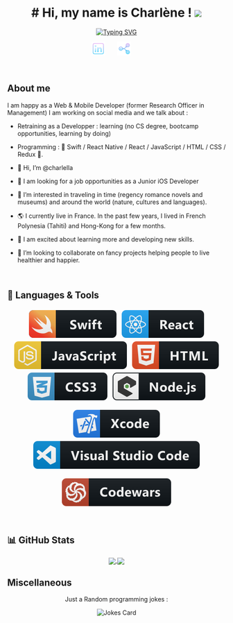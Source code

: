 <!-- Introduction -->
<h1 align="center">
# Hi, my name is Charlène !
  <img src="https://media.giphy.com/media/hvRJCLFzcasrR4ia7z/giphy.gif" width="28">
</h1>

<!-- Typing SVG by DenverCoder1 - https://github.com/DenverCoder1/readme-typing-svg -->
<p align="center">
  <a href="https://git.io/typing-svg"><img src="https://readme-typing-svg.demolab.com?font=Jet+Brains&size=22&duration=2500&pause=1250&color=D90DF7&center=true&vCenter=true&width=635&lines=I+am+a+Junior+Full-Stack+Web+%26+App+Developper;I+have+a+PhD+in+Innovation+%26+Project+Management;7%2B+years+in+Higher+Education+and+Research;3%2B+years+of+consulting+experience" alt="Typing SVG" /></a>
<p align="center">
  <a href="https://www.linkedin.com/in/charl%C3%A8ne-hoareau-0ab5b55b/"><img width="32px" alt="Linkedin" title="Linkedin"  src="https://github.com/charlella/charlella/blob/main/Resources/social_logo/linkedin_purple.svg"/></a>
  &#8287;&#8287;&#8287;&#8287;&#8287;
  <a href="mailto:charlene.hoareau@outlook.com"><img width="32px" alt="Email" title="Email" src="https://github.com/charlella/charlella/blob/main/Resources/social_logo/email_purple.svg"></a>
  &#8287;&#8287;&#8287;&#8287;&#8287;

</p>

<br/>

## About me

I am happy as a Web & Mobile Developer (former Research Officer in Management)
I am working on social media and we talk about :
- Retraining as a Developper : learning (no CS degree, bootcamp opportunities, learning by doing)
- Programming : 🚀 Swift / React Native / React / JavaScript / HTML / CSS / Redux 🚀.


- 👋  Hi, I’m @charlella
- 🔭  I am looking for a job opportunities as a Junior iOS Developer 
- 👀  I’m interested in traveling in time (regency romance novels and museums) and around the world (nature, cultures and languages).
- 🌎  I currently live in France. In the past few years, I lived in French Polynesia (Tahiti) and Hong-Kong for a few months.
- 🌱  I am excited about learning more and developing new skills.
- 💞️  I’m looking to collaborate on fancy projects helping people to live healthier and happier.
<br>

## 🚧 Languages & Tools

<p align="center">
  <!-- Tools icons by @mikecodesdotnet :  https://github.com/MikeCodesDotNET/ColoredBadges -->
<!--    <img src="https://github.com/charlella/charlella/blob/main/Resources/languages_logo/bash_logo.svg" alt="bash" style="vertical-align:top; margin:4px">
  <img src="https://github.com/charlella/charlella/blob/main/Resources/languages_logo/docker_logo.svg" alt="docker" style="vertical-align:top; margin:4px">  -->
  <img src="https://github.com/charlella/charlella/blob/main/Resources/languages_logo/swift_logo.svg" alt="swift" style="vertical-align:top; margin:4px">
  <img src="https://github.com/charlella/charlella/blob/main/Resources/languages_logo/react_logo.svg" alt="react" style="vertical-align:top; margin:4px">
  <img src="https://github.com/charlella/charlella/blob/main/Resources/languages_logo/js_logo.svg" alt="js" style="vertical-align:top; margin:4px">
  <img src="https://github.com/charlella/charlella/blob/main/Resources/languages_logo/html_logo.svg" alt="html" style="vertical-align:top; margin:4px">
  <img src="https://github.com/charlella/charlella/blob/main/Resources/languages_logo/css3_logo.svg" alt="css3" style="vertical-align:top; margin:4px">
  <img src="https://github.com/charlella/charlella/blob/main/Resources/languages_logo/nodejs_logo.svg" alt="nodejs" style="vertical-align:top; margin:4px">
<p align="center">
  <img src="https://github.com/charlella/charlella/blob/main/Resources/languages_logo/xcode_logo.svg" alt="xcode" style="vertical-align:top; margin:4px">
  <img src="https://github.com/charlella/charlella/blob/main/Resources/languages_logo/visualstudio_logo.svg" alt="vscode" style="vertical-align:top; margin:4px">
<p align="center">
  <img src="https://github.com/charlella/charlella/blob/main/Resources/languages_logo/codewars_logo.svg" alt="codewars" style="vertical-align:top; margin:4px">


  
  

  
</p>

<br>

## 📊 GitHub Stats

<div align="center">
<!-- GitHub Stats tools by @anuraghazra : https://github.com/anuraghazra/github-readme-stats  -->
<a href="https://github.com/charlella/charlella">
  <img align="center" src="https://github-readme-stats.vercel.app/api?username=charlella&show_icons=true&line_height=27&theme=synthwave"/>
</a>
<a href="https://github.com/charlella/charlella">
  <img align="center" src="https://github-readme-stats.vercel.app/api/top-langs/?username=charlella&langs_count=3&theme=synthwave" />
</a>
</div>



## Miscellaneous

<!-- Random jokes by @ABSphreak : https://github.com/ABSphreak/readme-jokes -->
<p align="center">Just a Random programming jokes :</p>

<div align="center"><img src="https://readme-jokes.vercel.app/api" alt="Jokes Card" /></div>


<!---
charlella/charlella is a ✨ special ✨ repository because its `README.md` (this file) appears on your GitHub profile.
You can click the Preview link to take a look at your changes.
--->
